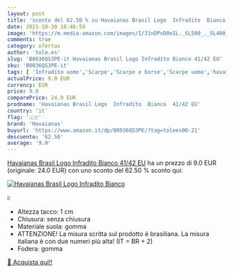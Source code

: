 ```yaml
---
layout: post
title: 'sconto del 62.50 % su Havaianas Brasil Logo  Infradito  Bianco  '
date: 2021-10-20 18:46:59
image: 'https://m.media-amazon.com/images/I/31nDPsD0eIL._SL500_._SL400_.jpg'
comments: true
category: ofertas
author: 'tole.es'
slug: 'B0036QS3PE-it Havaianas Brasil Logo Infradito Bianco 41/42 EU'
sku: 'B0036QS3PE-it'
tags: [ 'Infradito uomo','Scarpe','Scarpe e borse','Scarpe uomo','havaianas', ]
actualPrice: 9.0 EUR
currency: EUR
price: 9.0
comparePrice: 24.0 EUR
prodname: 'Havaianas Brasil Logo  Infradito  Bianco  41/42 EU'
country: 'it'
flag: '🇮🇹'
brand: 'Havaianas'
buyurl: 'https://www.amazon.it/dp/B0036QS3PE/?tag=tolees00-21'
descuento: '62.50'
average: '9.0'
---
```


[Havaianas Brasil Logo  Infradito  Bianco  41/42 EU](https://www.amazon.it/dp/B0036QS3PE/?tag=tolees00-21) ha un prezzo di 9.0 EUR (originale: 24.0 EUR) con uno sconto del 62.50 % sconto qui:

[![Havaianas Brasil Logo  Infradito  Bianco](https://m.media-amazon.com/images/I/31nDPsD0eIL._SL500_._SL400_.jpg)](https://www.amazon.it/dp/B0036QS3PE/?tag=tolees00-21)

ℹ️:

- Altezza tacco: 1 cm
- Chiusura: senza chiusura
- Materiale suola: gomma
- ATTENZIONE! La misura scritta sul prodotto è brasiliana. La misura italiana è con due numeri più alta! (IT = BR + 2)
- Fodera: gomma

[🛒 Acquista qui!!](https://www.amazon.it/dp/B0036QS3PE/?tag=tolees00-21)
